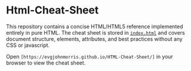 # Html-Cheat-Sheet

This repository contains a concise HTML/HTML5 reference implemented entirely in pure HTML. The cheat sheet is stored in [`index.html`](index.html) and covers document structure, elements, attributes, and best practices without any CSS or javascript.

Open `[https://evgjohnmorris.github.io/HTML-Cheat-Sheet/]` in your browser to view the cheat sheet.
